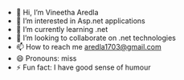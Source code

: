 - 👋 Hi, I’m Vineetha Aredla
- 👀 I’m interested in Asp.net applications
- 🌱 I’m currently learning .net
- 💞️ I’m looking to collaborate on .net technologies
- 📫 How to reach me aredla1703@gmail.com
- 😄 Pronouns: miss
- ⚡ Fun fact: I have good sense of humour

<!---
Vineetha1703/Vineetha1703 is a ✨ special ✨ repository because its `README.md` (this file) appears on your GitHub profile.
You can click the Preview link to take a look at your changes.
--->
